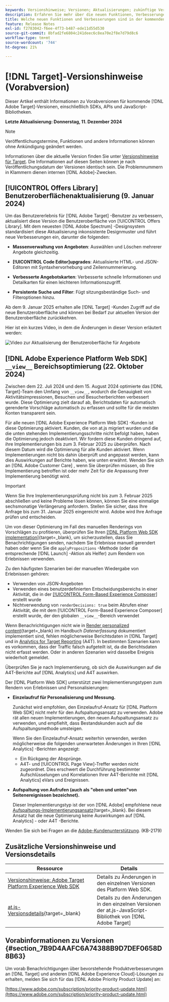 ```yaml
---
keywords: Versionshinweise; Versionen; Aktualisierungen; zukünftige Versionen; Verbesserungen; neue Funktionen; Fehlerbehebungen; Aktualisierungen; Vorabversion; frühzeitiger Zugriff
description: Erfahren Sie mehr über die neuen Funktionen, Verbesserungen und Fehlerbehebungen in der kommenden Version von [!DNL Adobe Target] sowie in den zugehörigen SDKs, APIs und JavaScript-Bibliotheken.
title: Welche neuen Funktionen und Verbesserungen sind in der kommenden  [!DNL Target] -Version enthalten?
feature: Release Notes
exl-id: f2783042-f6ee-4f73-b487-ede11d55d530
source-git-commit: 8bfad2fe6804c241deec6c8ea70e2f8e7d79d8c6
workflow-type: tm+mt
source-wordcount: '744'
ht-degree: 21%

---
```


# [!DNL Target]-Versionshinweise (Vorabversion)

Dieser Artikel enthält Informationen zu Vorabversionen für kommende [!DNL Adobe Target]-Versionen, einschließlich SDKs, APIs und JavaScript-Bibliotheken.

**Letzte Aktualisierung: Donnerstag, 11. Dezember 2024**

>[!NOTE]
>
>Veröffentlichungstermine, Funktionen und andere Informationen können ohne Ankündigung geändert werden.
>
>Informationen über die aktuelle Version finden Sie unter [Versionshinweise für Target](release-notes.md). Die Informationen auf diesen Seiten können je nach Veröffentlichungsdatum der Versionen identisch sein. Die Problemnummern in Klammern dienen internen [!DNL Adobe]-Zwecken.

## [!UICONTROL Offers Library] Benutzeroberflächenaktualisierung (9. Januar 2024)

Um das Benutzererlebnis für [!DNL Adobe Target] -Benutzer zu verbessern, aktualisiert diese Version die Benutzeroberfläche von [!UICONTROL Offers Library]. Mit dem neuesten [!DNL Adobe Spectrum] -Designsystem standardisiert diese Aktualisierung inkonsistente Designmuster und führt neue Verbesserungen ein, darunter die folgenden:

* **Massenverwaltung von Angeboten**: Auswählen und Löschen mehrerer Angebote gleichzeitig.

* **[!UICONTROL Code Editor]upgrades**: Aktualisierte HTML- und JSON-Editoren mit Syntaxhervorhebung und Zeilennummerierung.

* **Verbesserte Angebotskarten**: Verbesserte schnelle Informationen und Detailkarten für einen leichteren Informationszugriff.

* **Persistente Suche und Filter**: Fügt sitzungsbeständige Such- und Filteroptionen hinzu.

Ab dem 9. Januar 2025 erhalten alle [!DNL Target] -Kunden Zugriff auf die neue Benutzeroberfläche und können bei Bedarf zur aktuellen Version der Benutzeroberfläche zurückkehren.

Hier ist ein kurzes Video, in dem die Änderungen in dieser Version erläutert werden:

![Video zur Aktualisierung der Benutzeroberfläche für Angebote](/help/main/r-release-notes/assets/offers-video-v2.gif)

## [!DNL Adobe Experience Platform Web SDK] `__view__` Bereichsoptimierung (22. Oktober 2024)

Zwischen dem 22. Juli 2024 und dem 15. August 2024 optimierte das [!DNL Target]-Team den Umfang von `__view__`, wodurch die Genauigkeit von Aktivitätsimpressionen, Besuchen und Besucherberichten verbessert wurde. Diese Optimierung zielt darauf ab, Berichtsdaten für automatisch gerenderte Vorschläge automatisch zu erfassen und sollte für die meisten Konten transparent sein.

Für alle neuen [!DNL Adobe Experience Platform Web SDK] -Kunden ist diese Optimierung aktiviert. Kunden, die von at.js migriert wurden und die die unten stehenden Implementierungsschritte nicht befolgt haben, haben die Optimierung jedoch deaktiviert. Wir fordern diese Kunden dringend auf, ihre Implementierungen bis zum 3. Februar 2025 zu überprüfen. Nach diesem Datum wird die Optimierung für alle Kunden aktiviert. Wenn Implementierungen nicht bis dahin überprüft und angepasst werden, kann dies Auswirkungen auf Berichte haben, wie unten erwähnt. Wenden Sie sich an [!DNL Adobe Customer Care] , wenn Sie überprüfen müssen, ob Ihre Implementierung betroffen ist oder mehr Zeit für die Anpassung Ihrer Implementierung benötigt wird.

>[!IMPORTANT]
>
>Wenn Sie Ihre Implementierungsprüfung nicht bis zum 3. Februar 2025 abschließen und keine Probleme lösen können, können Sie eine einmalige sechsmonatige Verlängerung anfordern. Stellen Sie sicher, dass Ihre Anfrage bis zum 31. Januar 2025 eingereicht wird. Adobe wird Ihre Anfrage prüfen und entscheiden.

Um von dieser Optimierung im Fall des manuellen Renderings von Vorschlägen zu profitieren, überprüfen Sie Ihren [[!DNL Platform Web SDK implementation]](https://experienceleague.adobe.com/en/docs/target-dev/developer/client-side/aep-web-sdk){target=_blank}, um sicherzustellen, dass Sie Benachrichtigungen senden, nachdem Sie Erlebnisse manuell gerendert haben oder wenn Sie die `applyPropositions` -Methode (oder die entsprechende [!DNL Launch] -Aktion als Helfer) zum Rendern von Erlebnissen verwenden.

Zu den häufigsten Szenarien bei der manuellen Wiedergabe von Erlebnissen gehören:

* Verwenden von JSON-Angeboten
* Verwenden eines benutzerdefinierten Entscheidungsbereichs in einer Aktivität, die in der [[!UICONTROL Form-Based Experience Composer]](/help/main/c-experiences/form-experience-composer.md) erstellt wurde
* Nichtverwendung von `renderDecisions: true` beim Abrufen einer Aktivität, die mit dem [!UICONTROL Form-Based Experience Composer] erstellt wurde, der den globalen `__view__`-Bereich verwendet

Wenn Benachrichtigungen nicht wie in [Render personalized content](https://experienceleague.adobe.com/en/docs/experience-platform/web-sdk/personalization/rendering-personalization-content){target=_blank} im Handbuch *Datenerfassung* dokumentiert implementiert sind, fehlen möglicherweise Berichtsdaten in [!DNL Target] und in [Analytics for Target Reporting](/help/main/c-integrating-target-with-mac/a4t/a4t.md) (A4T). In bestimmten Szenarien kann es vorkommen, dass der Traffic falsch aufgeteilt ist, da die Berichtsdaten nicht erfasst werden. Oder in anderen Szenarien wird dasselbe Ereignis wiederholt gemeldet.

Überprüfen Sie je nach Implementierung, ob sich die Auswirkungen auf die A4T-Berichte auf [!DNL Analytics] und A4T auswirken.

Der [!DNL Platform Web SDK] unterstützt zwei Implementierungstypen zum Rendern von Erlebnissen und Personalisierungen:

* **Einzelaufruf für Personalisierung und Messung.**

  Zunächst wird empfohlen, den Einzelaufruf-Ansatz für [!DNL Platform Web SDK] nicht mehr für den Aufspaltungsansatz zu verwenden. Adobe rät allen neuen Implementierungen, den neuen Aufspaltungsansatz zu verwenden, und empfiehlt, dass Bestandskunden auch auf die Aufspaltungsmethode umsteigen.

  Wenn Sie den Einzelaufruf-Ansatz weiterhin verwenden, werden möglicherweise die folgenden unerwarteten Änderungen in Ihren [!DNL Analytics] -Berichten angezeigt:

   * Ein Rückgang der Absprünge.
   * A4T- und [!UICONTROL Page View]-Treffer werden nicht zugeordnet. Dies erschwert die Durchführung bestimmter Aufschlüsselungen und Korrelationen Ihrer A4T-Berichte mit [!DNL Analytics] eVars und Ereignissen.

* **Aufspaltung von Aufrufen (auch als &quot;oben und unten&quot;von Seitenereignissen bezeichnet).**

  Dieser Implementierungstyp ist der von [!DNL Adobe] empfohlene neue [Aufspaltungs-Implementierungsansatz](https://experienceleague.adobe.com/en/docs/experience-platform/web-sdk/use-cases/top-bottom-page-events){target=_blank}. Bei diesem Ansatz hat die neue Optimierung keine Auswirkungen auf [!DNL Analytics] - oder A4T -Berichte.

Wenden Sie sich bei Fragen an die [Adobe-Kundenunterstützung](/help/main/cmp-resources-and-contact-information.md##reference_ACA3391A00EF467B87930A450050077C). (KB-2179)

<!-- 
## [!DNL Target Standard/Premium] 24.10.2 (October 21, 2024)

This release contains the following fixes:

* Fixed an issue that prevented [!UICONTROL Recommendations] activities from loading in [!UICONTROL Compose] and [!UICONTROL Browse] modes. (TGT-50709)
* Fixed an issue with the new [[!DNL Google Chrome] [!UICONTROL Visual Editing Helper] extension](/help/main/c-experiences/c-visual-experience-composer/r-troubleshoot-composer/visual-editing-helper-extension.md) that caused a redirect from the [!UICONTROL Visual Experience Composer] (VEC) to the [!UICONTROL Activities Library] after clicking Cancel. Before this fix, customers needed to refresh the [!UICONTROL Activities Library] before being able to create new activities. (TGT-49980)-->

## Zusätzliche Versionshinweise und Versionsdetails

| Ressource | Details |
|--- |--- |
| [Versionshinweise: Adobe Target Platform Experience Web SDK](https://experienceleague.adobe.com/docs/experience-platform/edge/release-notes.html?lang=de) | Details zu Änderungen in den einzelnen Versionen des Platform Web SDK. |
| [at.js-Versionsdetails](https://experienceleague.adobe.com/docs/target-dev/developer/client-side/at-js-implementation/target-atjs-versions.html?lang=de){target=_blank} | Details zu den Änderungen in den einzelnen Versionen der at.js-JavaScript-Bibliothek von [!DNL Adobe Target] |

## Vorabinformationen zu Versionen {#section_7B9D4AAFC6A74388B9D7DEF0658D8B63}

Um vorab Benachrichtigungen über bevorstehende Produktverbesserungen an [!DNL Target] und anderen [!DNL Adobe Experience Cloud]-Lösungen zu erhalten, melden Sie sich für das [!DNL Adobe Priority Product Update] an:

[https://www.adobe.com/subscription/priority-product-update.html](https://www.adobe.com/subscription/priority-product-update.html)

